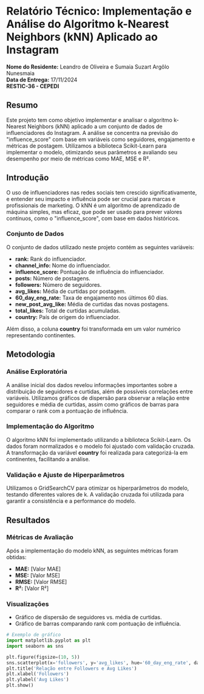 # Relatório Técnico: Implementação e Análise do Algoritmo k-Nearest Neighbors (kNN) Aplicado ao Instagram

**Nome do Residente:** Leandro de Oliveira e Sumaia Suzart Argôlo Nunesmaia  
**Data de Entrega:** 17/11/2024  
**RESTIC-36 - CEPEDI**

## Resumo

Este projeto tem como objetivo implementar e analisar o algoritmo k-Nearest Neighbors (kNN) aplicado a um conjunto de dados de influenciadores do Instagram. A análise se concentra na previsão do "influence_score" com base em variáveis como seguidores, engajamento e métricas de postagem. Utilizamos a biblioteca Scikit-Learn para implementar o modelo, otimizando seus parâmetros e avaliando seu desempenho por meio de métricas como MAE, MSE e R².

## Introdução

O uso de influenciadores nas redes sociais tem crescido significativamente, e entender seu impacto e influência pode ser crucial para marcas e profissionais de marketing. O kNN é um algoritmo de aprendizado de máquina simples, mas eficaz, que pode ser usado para prever valores contínuos, como o "influence_score", com base em dados históricos.

### Conjunto de Dados

O conjunto de dados utilizado neste projeto contém as seguintes variáveis:
- **rank:** Rank do influenciador.
- **channel_info:** Nome do influenciador.
- **influence_score:** Pontuação de influência do influenciador.
- **posts:** Número de postagens.
- **followers:** Número de seguidores.
- **avg_likes:** Média de curtidas por postagem.
- **60_day_eng_rate:** Taxa de engajamento nos últimos 60 dias.
- **new_post_avg_like:** Média de curtidas das novas postagens.
- **total_likes:** Total de curtidas acumuladas.
- **country:** País de origem do influenciador.

Além disso, a coluna **country** foi transformada em um valor numérico representando continentes.

## Metodologia

### Análise Exploratória

A análise inicial dos dados revelou informações importantes sobre a distribuição de seguidores e curtidas, além de possíveis correlações entre variáveis. Utilizamos gráficos de dispersão para observar a relação entre seguidores e média de curtidas, assim como gráficos de barras para comparar o rank com a pontuação de influência.

### Implementação do Algoritmo

O algoritmo kNN foi implementado utilizando a biblioteca Scikit-Learn. Os dados foram normalizados e o modelo foi ajustado com validação cruzada. A transformação da variável **country** foi realizada para categorizá-la em continentes, facilitando a análise.

### Validação e Ajuste de Hiperparâmetros

Utilizamos o GridSearchCV para otimizar os hiperparâmetros do modelo, testando diferentes valores de k. A validação cruzada foi utilizada para garantir a consistência e a performance do modelo.

## Resultados

### Métricas de Avaliação

Após a implementação do modelo kNN, as seguintes métricas foram obtidas:

- **MAE:** [Valor MAE]
- **MSE:** [Valor MSE]
- **RMSE:** [Valor RMSE]
- **R²:** [Valor R²]

### Visualizações

- Gráfico de dispersão de seguidores vs. média de curtidas.
- Gráfico de barras comparando rank com pontuação de influência.

```python
# Exemplo de gráfico
import matplotlib.pyplot as plt
import seaborn as sns

plt.figure(figsize=(10, 5))
sns.scatterplot(x='followers', y='avg_likes', hue='60_day_eng_rate', data=df)
plt.title('Relação entre Followers e Avg Likes')
plt.xlabel('Followers')
plt.ylabel('Avg Likes')
plt.show()

